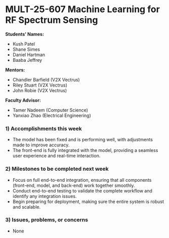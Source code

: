 # MULT-25-607 Machine Learning for RF Spectrum Sensing

**Students' Names:**

- Kush Patel
- Shane Simes
- Daniel Hartman
- Baaba Jeffrey

**Mentors:**

- Chandler Barfield (V2X Vectrus)
- Riley Stuart (V2X Vectrus)
- John Robie (V2X Vectrus)

**Faculty Advisor:**

- Tamer Nadeem (Computer Science)
- Yanxiao Zhao (Electrical Engineering)

### 1) **Accomplishments this week**

- The model has been fixed and is performing well, with adjustments made to improve accuracy.
- The front-end is fully integrated with the model, providing a seamless user experience and real-time interaction.

### 2) **Milestones to be completed next week**

- Focus on full end-to-end integration, ensuring that all components (front-end, model, and back-end) work together smoothly.
- Conduct end-to-end testing to validate the complete workflow and identify any integration issues.
- Begin preparing for deployment, making sure the entire system is robust and scalable.

### 3) **Issues, problems, or concerns**

- None
